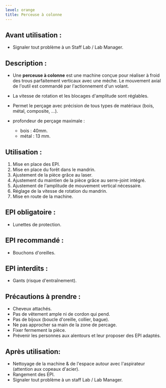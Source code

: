 ```yaml
---
level: orange
title: Perceuse à colonne
---
```


## Avant utilisation : 

- Signaler tout problème à un Staff Lab / Lab Manager.

## Description :

- Une **perceuse à colonne** est une machine conçue pour réaliser à froid des trous parfaitement verticaux avec une mèche.
  Le mouvement axial de l'outil est commandé par l'actionnement d'un volant.
- La vitesse de rotation et les blocages d'amplitude sont réglables.

- Permet le perçage avec précision de tous types de matériaux (bois, métal, composite, ...).
- profondeur de perçage maximale : 
  - bois : 40mm.
  - métal : 13 mm.

## Utilisation : 

1) Mise en place des EPI.
2) Mise en place du forêt dans le mandrin.
3) Ajustement de la pièce grâce au laser.
4) Ajustement du maintien de la pièce grâce au serre-joint intégré.
5) Ajustement de l'amplitude de mouvement vertical nécessaire.
6) Réglage de la vitesse de rotation du mandrin.
7) Mise en route de la machine.

## EPI obligatoire : 

- Lunettes de protection.

## EPI recommandé :

- Bouchons d'oreilles.

## EPI interdits :

- Gants (risque d'entraînement).

## Précautions à prendre : 

- Cheveux attachés.
- Pas de vêtement ample ni de cordon qui pend.
- Pas de bijoux (boucle d'oreille, collier, bague).
- Ne pas approcher sa main de la zone de percage.
- Fixer fermement la pièce.
- Prévenir les personnes aux alentours et leur proposer des EPI adaptés.

## Après utilisation: 

- Nettoyage de la machine & de l'espace autour avec l'aspirateur (attention aux copeaux d'acier).
- Rangement des EPI.
- Signaler tout problème à un staff Lab / Lab Manager.
